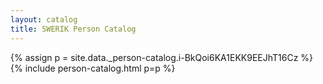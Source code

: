 ```yaml
---
layout: catalog
title: SWERIK Person Catalog
---
```

{% assign p = site.data._person-catalog.i-BkQoi6KA1EKK9EEJhT16Cz %}
{% include person-catalog.html p=p %}

